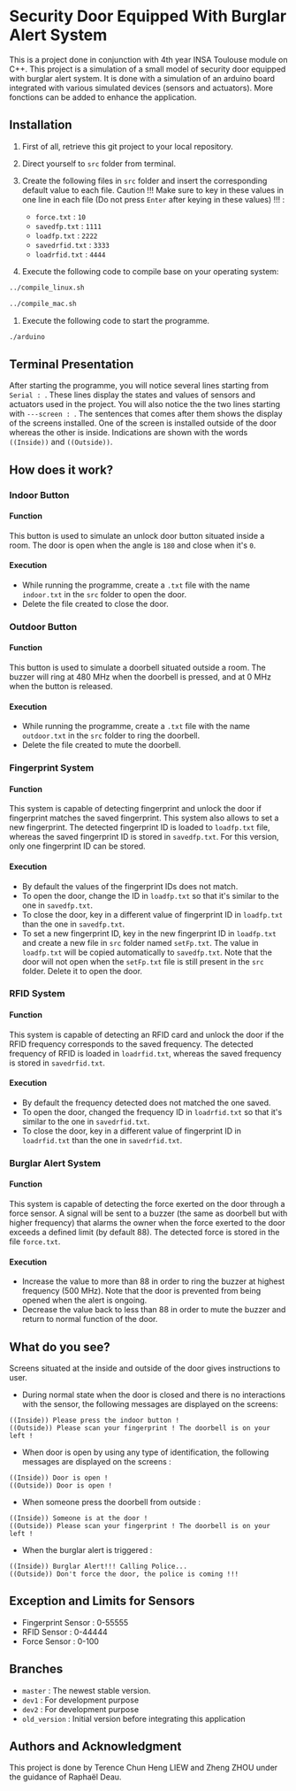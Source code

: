 # Security Door Equipped With Burglar Alert System
This is a project done in conjunction with 4th year INSA Toulouse module on C++.  This project is a simulation of a small model of security door equipped with burglar alert system. It is done with a simulation of an arduino board integrated with various simulated devices (sensors and actuators). More fonctions can be added to enhance the application.

## Installation 
1.  First of all, retrieve this git project to your local repository.
1.  Direct yourself to `src` folder from terminal.
1.  Create the following files in `src` folder and insert the corresponding default value to each file. Caution !!! Make sure to key in these values in one line in each file (Do not press `Enter` after keying in these values) !!! :
    + `force.txt` : `10`
    + `savedfp.txt` : `1111`
    + `loadfp.txt` : `2222`
    + `savedrfid.txt` : `3333`
    + `loadrfid.txt` : `4444`
    
1.  Execute the following code to compile base on your operating system:
```bash
../compile_linux.sh
```
```bash
../compile_mac.sh
```
1.  Execute the following code to start the programme.
```bash
./arduino
```

## Terminal Presentation
After starting the programme, you will notice several lines starting from `Serial : `. These lines display the states and values of sensors and actuators used in the project. You will also notice the the two lines starting with `---screen : `. The sentences that comes after them shows the display of the screens installed. One of the screen is installed outside of the door whereas the other is inside. Indications are shown with the words `((Inside))` and `((Outside))`.

## How does it work?
### Indoor Button
#### Function
This button is used to simulate an unlock door button situated inside a room. The door is open when the angle is `180` and close when it's `0`.
#### Execution
+ While running the programme, create a `.txt` file with the name `indoor.txt` in the `src` folder to open the door. 
+ Delete the file created to close the door. 

### Outdoor Button
#### Function
This button is used to simulate a doorbell situated outside a room. The buzzer will ring at 480 MHz when the doorbell is pressed, and at 0 MHz when the button is released.
#### Execution
+ While running the programme, create a `.txt` file with the name `outdoor.txt` in the `src` folder to ring the doorbell. 
+ Delete the file created to mute the doorbell.

### Fingerprint System
#### Function
This system is capable of detecting fingerprint and unlock the door if fingerprint matches the saved fingerprint. This system also allows to set a new fingerprint. The detected fingerprint ID is loaded to `loadfp.txt` file, whereas the saved fingerprint ID is stored in `savedfp.txt`. For this version, only one fingerprint ID can be stored.
#### Execution
+ By default the values of the fingerprint IDs does not match. 
+ To open the door, change the ID in `loadfp.txt` so that it's similar to the one in `savedfp.txt`.
+ To close the door, key in a different value of fingerprint ID in `loadfp.txt` than the one in `savedfp.txt`.
+ To set a new fingerprint ID, key in the new fingerprint ID in `loadfp.txt` and create a new file in `src` folder named `setFp.txt`. The value in `loadfp.txt` will be copied automatically to `savedfp.txt`. Note that the door will not open when the `setFp.txt` file is still present in the `src` folder. Delete it to open the door.

### RFID System
#### Function
This system is capable of detecting an RFID card and unlock the door if the RFID frequency corresponds to the saved frequency. The detected frequency of RFID is loaded in `loadrfid.txt`, whereas the saved frequency is stored in `savedrfid.txt`.
#### Execution
+ By default the frequency detected does not matched the one saved.
+ To open the door, changed the frequency ID in `loadrfid.txt` so that it's similar to the one in `savedrfid.txt`.
+ To close the door, key in a different value of fingerprint ID in `loadrfid.txt` than the one in `savedrfid.txt`.

### Burglar Alert System
#### Function
This system is capable of detecting the force exerted on the door through a force sensor. A signal will be sent to a buzzer (the same as doorbell but with higher frequency) that alarms the owner when the force exerted to the door exceeds a defined limit (by default 88). The detected force is stored in the file `force.txt`.
#### Execution
+ Increase the value to more than 88 in order to ring the buzzer at highest frequency (500 MHz). Note that the door is prevented from being opened when the alert is ongoing. 
+ Decrease the value back to less than 88 in order to mute the buzzer and return to normal function of the door.

## What do you see?
Screens situated at the inside and outside of the door gives instructions to user.
+ During normal state when the door is closed and there is no interactions with the sensor, the     following messages are displayed on the screens: 
```
((Inside)) Please press the indoor button !
((Outside)) Please scan your fingerprint ! The doorbell is on your left !
```
+ When door is open by using any type of identification, the following messages are displayed on the screens :
```
((Inside)) Door is open !
((Outside)) Door is open !
```
+ When someone press the doorbell from outside : 
```
((Inside)) Someone is at the door !
((Outside)) Please scan your fingerprint ! The doorbell is on your left !
```
+ When the burglar alert is triggered :
```
((Inside)) Burglar Alert!!! Calling Police...
((Outside)) Don't force the door, the police is coming !!!
```

## Exception and Limits for Sensors
+ Fingerprint Sensor : 0-55555 
+ RFID Sensor : 0-44444
+ Force Sensor : 0-100

## Branches
+ `master` :  The newest stable version.
+ `dev1` : For development purpose
+ `dev2` : For development purpose
+ `old_version` : Initial version before integrating this application

## Authors and Acknowledgment
This project is done by Terence Chun Heng LIEW and Zheng ZHOU under the guidance of Raphaël Deau.



